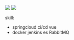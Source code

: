  <img src="https://github-readme-stats.vercel.app/api?username=micah123321&count_private=true&show_icons=true&theme=radical" /> 
 <img src="https://github-readme-streak-stats.herokuapp.com/?user=micah123321" />

skill:
- springcloud ci/cd vue
- docker jenkins es RabbitMQ










